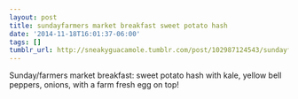 ```yaml
---
layout: post
title: sundayfarmers market breakfast sweet potato hash
date: '2014-11-18T16:01:37-06:00'
tags: []
tumblr_url: http://sneakyguacamole.tumblr.com/post/102987124543/sundayfarmers-market-breakfast-sweet-potato-hash
---
```

Sunday/farmers market breakfast: sweet potato hash with kale, yellow bell peppers, onions, with a farm fresh egg on top!
